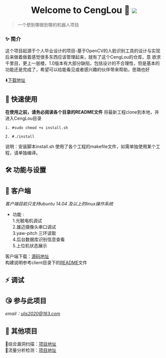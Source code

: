 <h1 align<h1 align="center">Welcome to CengLou 👋  <img src="https://img.shields.io/badge/CengLou-ULis-blue"/></h1>   

> 一个想到哪做到哪的机器人项目 

### ✨ 简介
这个项目起源于个人毕业设计的项目-基于OpenCV的人脸识别工具的设计与实现  
后来做着做着感觉很多东西应该管理起来，就有了这个CengLou的仓库，意 欲求千里目，更上一层楼，1.0版本有大部分缺陷，包括设计的不合理性，但是基本的功能还是完成了，希望可以给能看见或者感兴趣的伙伴带来帮助，思璐也好  

⬇️[下载地址](https://github.com/Hiiam9)

## 🚀 快速使用
**在使用之前，请务必阅读各个目录的README文件**
将最新工程clone到本地，并进入CengLou目录

    1. #sudo chmod +x install.sh  
   
    2. #./install  
     
 说明：安装脚本install.sh 使用了各个工程的makefile文件，如需单独使用某个工程，请单独编译。
 
## 🛠 功能与设置
## 🚀 客户端
*客户端目前只支持ubuntu 14.04 及以上的linux操作系统*  

- 功能 :  
1.光毓电机调试  
2.雄迈摄像头串口调试  
3.yaw-pitch 三环读取  
4.后台数据库识别信息查看  
5.上位机状态展示  

客户端下载：[源码地址](https://github.com/Hiiam9/CengLou/tree/main/client)  
构建说明参考client目录下的[README](https://github.com/Hiiam9/CengLou/blob/main/client/README.md)文件  
## ⚡️ 调试



## 😘 参与此项目 

*email：ulis2020@163.com*

## 📝 其他项目

🔐综合漏洞扫描：[项目地址](https://github.com/Hiiam9/lampShadow)  
🍊流量分析检测：[项目地址](https://github.com/Hiiam9/nightwish)
